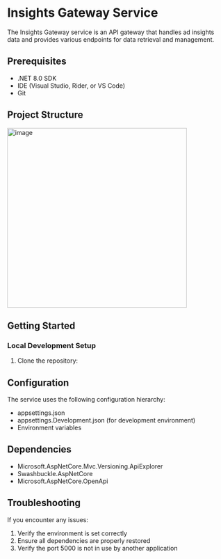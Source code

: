 # Insights Gateway Service

The Insights Gateway service is an API gateway that handles ad insights data and provides various endpoints for data retrieval and management.

## Prerequisites

- .NET 8.0 SDK
- IDE (Visual Studio, Rider, or VS Code)
- Git

## Project Structure 

<img width="413" alt="image" src="https://github.com/user-attachments/assets/436798bb-08c1-4c50-90a3-f570c7c75138" />


## Getting Started

### Local Development Setup

1. Clone the repository:

## Configuration

The service uses the following configuration hierarchy:
- appsettings.json
- appsettings.Development.json (for development environment)
- Environment variables

## Dependencies

- Microsoft.AspNetCore.Mvc.Versioning.ApiExplorer
- Swashbuckle.AspNetCore
- Microsoft.AspNetCore.OpenApi

## Troubleshooting

If you encounter any issues:

1. Verify the environment is set correctly
2. Ensure all dependencies are properly restored
3. Verify the port 5000 is not in use by another application
